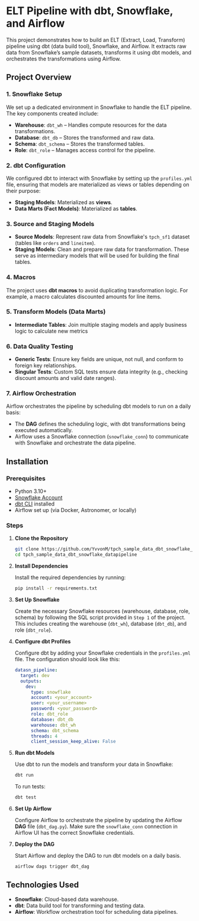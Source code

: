 
# ELT Pipeline with dbt, Snowflake, and Airflow

This project demonstrates how to build an ELT (Extract, Load, Transform) pipeline using dbt (data build tool), Snowflake, and Airflow. It extracts raw data from Snowflake’s sample datasets, transforms it using dbt models, and orchestrates the transformations using Airflow.

## Project Overview

### 1. **Snowflake Setup**

We set up a dedicated environment in Snowflake to handle the ELT pipeline. The key components created include:

- **Warehouse**: `dbt_wh` – Handles compute resources for the data transformations.
- **Database**: `dbt_db` – Stores the transformed and raw data.
- **Schema**: `dbt_schema` – Stores the transformed tables.
- **Role**: `dbt_role` – Manages access control for the pipeline.

### 2. **dbt Configuration**

We configured dbt to interact with Snowflake by setting up the `profiles.yml` file, ensuring that models are materialized as views or tables depending on their purpose:

- **Staging Models**: Materialized as **views**.
- **Data Marts (Fact Models)**: Materialized as **tables**.

### 3. **Source and Staging Models**

- **Source Models**: Represent raw data from Snowflake's `tpch_sf1` dataset (tables like `orders` and `lineitem`).
- **Staging Models**: Clean and prepare raw data for transformation. These serve as intermediary models that will be used for building the final tables.

### 4. **Macros**

The project uses **dbt macros** to avoid duplicating transformation logic. For example, a macro calculates discounted amounts for line items.

### 5. **Transform Models (Data Marts)**

- **Intermediate Tables**: Join multiple staging models and apply business logic to calculate new metrics


### 6. **Data Quality Testing**

- **Generic Tests**: Ensure key fields are unique, not null, and conform to foreign key relationships.
- **Singular Tests**: Custom SQL tests ensure data integrity (e.g., checking discount amounts and valid date ranges).

### 7. **Airflow Orchestration**

Airflow orchestrates the pipeline by scheduling dbt models to run on a daily basis:

- The **DAG** defines the scheduling logic, with dbt transformations being executed automatically.
- Airflow uses a Snowflake connection (`snowflake_conn`) to communicate with Snowflake and orchestrate the data pipeline.

## Installation

### Prerequisites

- Python 3.10+
- [Snowflake Account](https://www.snowflake.com/)
- [dbt CLI](https://docs.getdbt.com/dbt-cli/installation) installed
- Airflow set up (via Docker, Astronomer, or locally)

### Steps

1. **Clone the Repository**

   ```bash
   git clone https://github.com/YvvonM/tpch_sample_data_dbt_snowflake_datapipeline.git
   cd tpch_sample_data_dbt_snowflake_datapipeline
   ```

2. **Install Dependencies**

   Install the required dependencies by running:

   ```bash
   pip install -r requirements.txt
   ```

3. **Set Up Snowflake**

   Create the necessary Snowflake resources (warehouse, database, role, schema) by following the SQL script provided in `Step 1` of the project. This includes creating the warehouse (`dbt_wh`), database (`dbt_db`), and role (`dbt_role`).

4. **Configure dbt Profiles**

   Configure dbt by adding your Snowflake credentials in the `profiles.yml` file. The configuration should look like this:

   ```yaml
   datasn_pipeline:
     target: dev
     outputs:
       dev:
         type: snowflake
         account: <your_account>
         user: <your_username>
         password: <your_password>
         role: dbt_role
         database: dbt_db
         warehouse: dbt_wh
         schema: dbt_schema
         threads: 4
         client_session_keep_alive: False
   ```

5. **Run dbt Models**

   Use dbt to run the models and transform your data in Snowflake:

   ```bash
   dbt run
   ```

   To run tests:

   ```bash
   dbt test
   ```

6. **Set Up Airflow**

   Configure Airflow to orchestrate the pipeline by updating the Airflow **DAG** file (`dbt_dag.py`). Make sure the `snowflake_conn` connection in Airflow UI has the correct Snowflake credentials.

7. **Deploy the DAG**

   Start Airflow and deploy the DAG to run dbt models on a daily basis.

   ```bash
   airflow dags trigger dbt_dag
   ```

## Technologies Used

- **Snowflake**: Cloud-based data warehouse.
- **dbt**: Data build tool for transforming and testing data.
- **Airflow**: Workflow orchestration tool for scheduling data pipelines.

